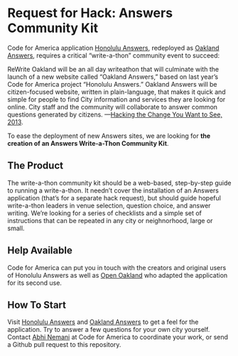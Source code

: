 Request for Hack: Answers Community Kit
========

Code for America application [Honolulu Answers](http://answers.honolulu.gov/), redeployed as [Oakland Answers](http://answers.oaklandnet.com/), requires a critical “write-a-thon” community event to succeed:

ReWrite Oakland will be an all day writeathon that will culminate with the launch of a new website called “Oakland Answers,” based on last year’s Code for America project “Honolulu Answers.” Oakland Answers will be citizen-focused website, written in plain-language, that makes it quick and simple for people to find City information and services they are looking for online. City staff and the community will collaborate to answer common questions generated by citizens. —[Hacking the Change You Want to See, 2013](http://codeforamerica.org/2013/05/21/hacking-the-change-you-want-to-see/).

To ease the deployment of new Answers sites, we are looking for **the creation of an Answers Write-a-Thon Community Kit**.


The Product
--------

The write-a-thon community kit should be a web-based, step-by-step guide to running a write-a-thon. It needn’t cover the installation of an Answers application (that’s for a separate hack request), but should guide hopeful write-a-thon leaders in venue selection, question choice, and answer writing. We’re looking for a series of checklists and a simple set of instructions that can be repeated in any city or neighnorhood, large or small.


Help Available
--------

Code for America can put you in touch with the creators and original users of Honolulu Answers as well as [Open Oakland](http://openoakland.org) who adapted the application for its second use.


How To Start
--------

Visit [Honolulu Answers](http://answers.honolulu.gov/) and [Oakland Answers](http://answers.oaklandnet.com/) to get a feel for the application. Try to answer a few questions for your own city yourself. Contact [Abhi Nemani](mailto:abhi@codeforamerica.org) at Code for America to coordinate your work, or send a Github pull request to this repository.